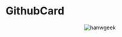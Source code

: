 # GithubCard
<p align="center">
  <img src="https://github-readme-stats.vercel.app/api/top-langs/?username=kian-zh&layout=compact&theme=Gradient" alt="hanwgeek" />
</p>
